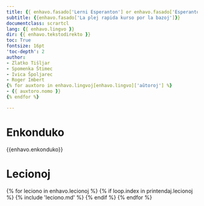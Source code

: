 ```yaml
---
title: {{ enhavo.fasado['Lerni Esperanton'] or enhavo.fasado['Esperanto en 12 tagoj'] }}
subtitle: {{enhavo.fasado['La plej rapida kurso por la bazoj']}}
documentclass: scrartcl
lang: {{ enhavo.lingvo }}
dir: {{ enhavo.tekstodirekto }}
toc: True
fontsize: 16pt
'toc-depth': 2
author:
- Zlatko Tišljar
- Spomenka Štimec
- Ivica Špoljarec
- Roger Imbert
{% for auxtoro in enhavo.lingvoj[enhavo.lingvo]['aŭtoroj'] %}
- {{ auxtoro.nomo }}
{% endfor %}

---
```


# Enkonduko

{{enhavo.enkonduko}}

# Lecionoj

{% for leciono in enhavo.lecionoj %}
  {% if loop.index in printendaj.lecionoj %}
    {% include 'leciono.md' %}
  {% endif %}
{% endfor %}
